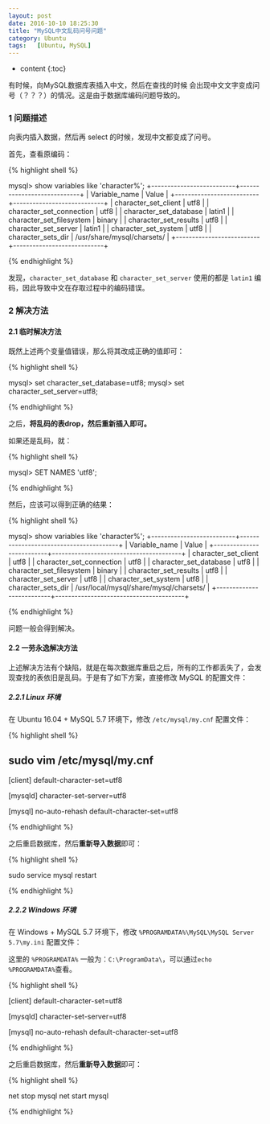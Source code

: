 ```yaml
---
layout: post
date: 2016-10-10 18:25:30
title: "MySQL中文乱码问号问题"
category: Ubuntu
tags:   [Ubuntu, MySQL]
---
```


* content
{:toc}

有时候，向MySQL数据库表插入中文，然后在查找的时候 会出现中文文字变成问号（？？？）的情况。这是由于数据库编码问题导致的。

### 1 问题描述

向表内插入数据，然后再 select 的时候，发现中文都变成了问号。

首先，查看原编码：

{% highlight shell %}

mysql> show variables like 'character%';
+--------------------------+----------------------------+ 
| Variable_name | Value | 
+--------------------------+----------------------------+ 
| character_set_client | utf8 | 
| character_set_connection | utf8 | 
| character_set_database | latin1 | 
| character_set_filesystem | binary | 
| character_set_results | utf8 | 
| character_set_server | latin1 | 
| character_set_system | utf8 | 
| character_sets_dir | /usr/share/mysql/charsets/ | 
+--------------------------+----------------------------+  

{% endhighlight %}

发现，``character_set_database`` 和 ``character_set_server`` 使用的都是 ``latin1`` 编码，因此导致中文在存取过程中的编码错误。

### 2 解决方法

#### 2.1 临时解决方法

既然上述两个变量值错误，那么将其改成正确的值即可：

{% highlight shell %}

mysql> set character_set_database=utf8;
mysql> set character_set_server=utf8;

{% endhighlight %}

之后，**将乱码的表drop，然后重新插入即可。**

如果还是乱码，就：

{% highlight shell %}

mysql> SET NAMES 'utf8';

{% endhighlight %}

然后，应该可以得到正确的结果：

{% highlight shell %}

mysql> show variables like 'character%';
+--------------------------+----------------------------------------+
| Variable_name            | Value                                  |
+--------------------------+----------------------------------------+
| character_set_client     | utf8                                   |
| character_set_connection | utf8                                   |
| character_set_database   | utf8                                   |
| character_set_filesystem | binary                                 |
| character_set_results    | utf8                                   |
| character_set_server     | utf8                                   |
| character_set_system     | utf8                                   |
| character_sets_dir       | /usr/local/mysql/share/mysql/charsets/ |
+--------------------------+----------------------------------------+ 

{% endhighlight %}

问题一般会得到解决。

#### 2.2 一劳永逸解决方法

上述解决方法有个缺陷，就是在每次数据库重启之后，所有的工作都丢失了，会发现查找的表依旧是乱码。于是有了如下方案，直接修改 MySQL 的配置文件：

##### 2.2.1 Linux 环境

在 Ubuntu 16.04 + MySQL 5.7 环境下，修改 ``/etc/mysql/my.cnf`` 配置文件：

{% highlight shell %}

sudo vim /etc/mysql/my.cnf
----------------------------------
[client]
default-character-set=utf8

[mysqld]
character-set-server=utf8

[mysql]
no-auto-rehash
default-character-set=utf8

{% endhighlight %}

之后重启数据库，然后**重新导入数据**即可：

{% highlight shell %}

sudo service mysql restart

{% endhighlight %}

##### 2.2.2 Windows 环境

在 Windows + MySQL 5.7 环境下，修改 ``%PROGRAMDATA%\MySQL\MySQL Server 5.7\my.ini`` 配置文件：

这里的 ``%PROGRAMDATA%`` 一般为：``C:\ProgramData\``，可以通过``echo %PROGRAMDATA%``查看。

{% highlight shell %}

[client]
default-character-set=utf8

[mysqld]
character-set-server=utf8

[mysql]
no-auto-rehash
default-character-set=utf8

{% endhighlight %}

之后重启数据库，然后**重新导入数据**即可：

{% highlight shell %}

net stop mysql
net start mysql

{% endhighlight %}

